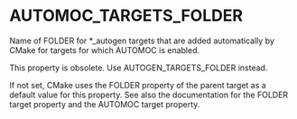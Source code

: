   

# AUTOMOC_TARGETS_FOLDER  
Name of FOLDER for *_autogen targets that are added automatically by
CMake for targets for which AUTOMOC is enabled.  

This property is obsolete.  Use AUTOGEN_TARGETS_FOLDER instead.  

If not set, CMake uses the FOLDER property of the parent target as a
default value for this property.  See also the documentation for the
FOLDER target property and the AUTOMOC target property.  

